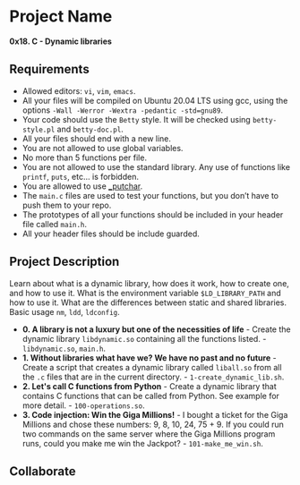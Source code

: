 # Project Name
**0x18. C - Dynamic libraries**


##  Requirements
*   Allowed editors: `vi`, `vim`, `emacs`.
*   All your files will be compiled on Ubuntu 20.04 LTS using gcc, using the options `-Wall -Werror -Wextra -pedantic -std=gnu89`.
*   Your code should use the `Betty` style. It will be checked using `betty-style.pl` and `betty-doc.pl`.
*   All your files should end with a new line.
*   You are not allowed to use global variables.
*   No more than 5 functions per file.
*   You are not allowed to use the standard library. Any use of functions like `printf`, `puts`, etc… is forbidden.
*   You are allowed to use [_putchar](https://github.com/holbertonschool/_putchar.c/blob/master/_putchar.c).
*   The `main.c` files are used to test your functions, but you don’t have to push them to your repo.
*   The prototypes of all your functions should be included in your header file called `main.h`.
*   All your header files should be include guarded.


## Project Description
Learn about what is a dynamic library, how does it work, how to create one, and how to use it.
What is the environment variable `$LD_LIBRARY_PATH` and how to use it.
What are the differences between static and shared libraries.
Basic usage `nm`, `ldd`, `ldconfig`.

* **0. A library is not a luxury but one of the necessities of life** - Create the dynamic library `libdynamic.so` containing all the functions listed. - `libdynamic.so`, `main.h`.
* **1. Without libraries what have we? We have no past and no future** - Create a script that creates a dynamic library called `liball.so` from all the `.c` files that are in the current directory. - `1-create_dynamic_lib.sh`.
* **2. Let's call C functions from Python** - Create a dynamic library that contains C functions that can be called from Python. See example for more detail. - `100-operations.so`.
* **3. Code injection: Win the Giga Millions!** - I bought a ticket for the Giga Millions and chose these numbers: 9, 8, 10, 24, 75 + 9. If you could run two commands on the same server where the Giga Millions program runs, could you make me win the Jackpot? - `101-make_me_win.sh`.


## Collaborate

